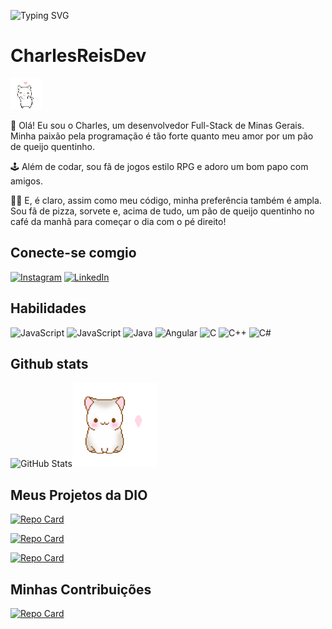<link rel="stylesheet" href="style.css">

![Typing SVG](https://readme-typing-svg.demolab.com?font=Fira+Code&size=32&pause=1000&width=435&lines=My+name+is+Charles.+%3AD;Welcome+to+my+profile.)

  # CharlesReisDev  
  <span> <img width="50" src="./img/gatinho.gif"> </span>
  
👋 Olá! Eu sou o Charles, um desenvolvedor Full-Stack de Minas Gerais.
Minha paixão pela programação é tão forte quanto meu amor por um pão de queijo quentinho.

🕹 Além de codar, sou fã de jogos estilo RPG e adoro um bom papo com amigos.

🍕🍦 E, é claro, assim como meu código, minha preferência também é ampla. Sou fã de pizza, sorvete e, acima de tudo, um pão de queijo quentinho no café da manhã para começar o dia com o pé direito!

## Conecte-se comgio

[![Instagram](https://img.shields.io/badge/Instagram-483D8B?style=for-the-badge&logo=instagram&logoColor=fff)](https://www.instagram.com/charl_esreis/)
[![LinkedIn](https://img.shields.io/badge/LinkedIn-483D8B?style=for-the-badge&logo=linkedin&logoColor=fff)](linkedin.com/in/charles-reis-magalhães-silva-783232276)

## Habilidades

![JavaScript](https://img.shields.io/badge/TypeScript-483D8B?style=for-the-badge&logo=typescript)
![JavaScript](https://img.shields.io/badge/JavaScript-483D8B?style=for-the-badge&logo=javascript)
![Java](https://img.shields.io/badge/java-483D8B.svg?style=for-the-badge&logo=openjdk&logoColor=white)
![Angular](https://img.shields.io/badge/Angular-483D8B?style=for-the-badge&logo=angular&logoColor=C3002F)
![C](https://img.shields.io/badge/C-483D8B?style=for-the-badge&logo=c)
![C++](https://img.shields.io/badge/C%2B%2B-483D8B?style=for-the-badge&logo=c%2B%2B&logoColor=00599C)
![C#](https://img.shields.io/badge/C%23-483D8B?style=for-the-badge&logo=c-sharp&logoColor=fff)

## Github stats

![GitHub Stats](https://github-readme-stats.vercel.app/api?username=CharlesReisDev&theme=transparent&bg_color=483D8B&border_color=fff&show_icons=true&icon_color=fff&title_color=fff&text_color=fff&hide_title=true&hide=stars)<img width="135" src="./img/amorGatinho.gif">


## Meus Projetos da DIO

<div class="projetos">

[![Repo Card](https://github-readme-stats.vercel.app/api/pin/?username=CharlesReisDev&repo=Bootstrap-Sorveteria&bg_color=483D8B&border_color=fff&show_icons=true&icon_color=fff&title_color=fff&text_color=FFF)](https://github.com/CharlesReisDev/Bootstrap-Sorveteria) 

[![Repo Card](https://github-readme-stats.vercel.app/api/pin/?username=CharlesReisDev&repo=Angular_PSN-Store&bg_color=483D8B&border_color=fff&show_icons=true&icon_color=fff&title_color=fff&text_color=FFF)](https://github.com/CharlesReisDev/Angular_PSN-Store)

[![Repo Card](https://github-readme-stats.vercel.app/api/pin/?username=CharlesReisDev&repo=JavaScript-Pokedex&bg_color=483D8B&border_color=fff&show_icons=true&icon_color=fff&title_color=fff&text_color=FFF)](https://github.com/CharlesReisDev/JavaScript-Pokedex)

</div>

## Minhas Contribuições

[![Repo Card](https://github-readme-stats.vercel.app/api/pin/?username=CharlesReisDev&repo=dio-lab-open-source&bg_color=483D8B&border_color=fff&show_icons=true&icon_color=fff&title_color=fff&text_color=FFF)](https://github.com/CharlesReisDev/dio-lab-open-source)
